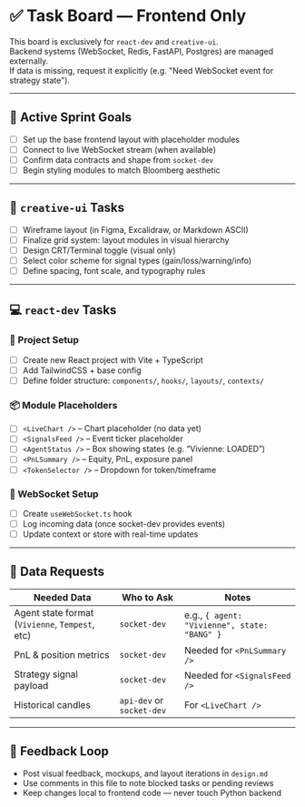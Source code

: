# ✅ Task Board — Frontend Only

This board is exclusively for `react-dev` and `creative-ui`.  
Backend systems (WebSocket, Redis, FastAPI, Postgres) are managed externally.  
If data is missing, request it explicitly (e.g. "Need WebSocket event for strategy state").

---

## 📅 Active Sprint Goals

- [ ] Set up the base frontend layout with placeholder modules
- [ ] Connect to live WebSocket stream (when available)
- [ ] Confirm data contracts and shape from `socket-dev`
- [ ] Begin styling modules to match Bloomberg aesthetic

---

## 🎨 `creative-ui` Tasks

- [ ] Wireframe layout (in Figma, Excalidraw, or Markdown ASCII)
- [ ] Finalize grid system: layout modules in visual hierarchy
- [ ] Design CRT/Terminal toggle (visual only)
- [ ] Select color scheme for signal types (gain/loss/warning/info)
- [ ] Define spacing, font scale, and typography rules

---

## 💻 `react-dev` Tasks

### 🔧 Project Setup
- [ ] Create new React project with Vite + TypeScript
- [ ] Add TailwindCSS + base config
- [ ] Define folder structure: `components/`, `hooks/`, `layouts/`, `contexts/`

### 📦 Module Placeholders
- [ ] `<LiveChart />` – Chart placeholder (no data yet)
- [ ] `<SignalsFeed />` – Event ticker placeholder
- [ ] `<AgentStatus />` – Box showing states (e.g. “Vivienne: LOADED”)
- [ ] `<PnLSummary />` – Equity, PnL, exposure panel
- [ ] `<TokenSelector />` – Dropdown for token/timeframe

### 📡 WebSocket Setup
- [ ] Create `useWebSocket.ts` hook
- [ ] Log incoming data (once socket-dev provides events)
- [ ] Update context or store with real-time updates

---

## 📩 Data Requests

| Needed Data | Who to Ask | Notes |
|-------------|------------|-------|
| Agent state format (`Vivienne`, `Tempest`, etc) | `socket-dev` | e.g., `{ agent: "Vivienne", state: "BANG" }` |
| PnL & position metrics | `socket-dev` | Needed for `<PnLSummary />` |
| Strategy signal payload | `socket-dev` | Needed for `<SignalsFeed />` |
| Historical candles | `api-dev` or `socket-dev` | For `<LiveChart />` |

---

## 🔄 Feedback Loop

- Post visual feedback, mockups, and layout iterations in `design.md`
- Use comments in this file to note blocked tasks or pending reviews
- Keep changes local to frontend code — never touch Python backend

